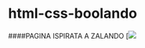# html-css-boolando

####PAGINA ISPIRATA A ZALANDO
[![](https://media2.giphy.com/media/NGFLfx922WpjhCa0KZ/giphy.gif)
